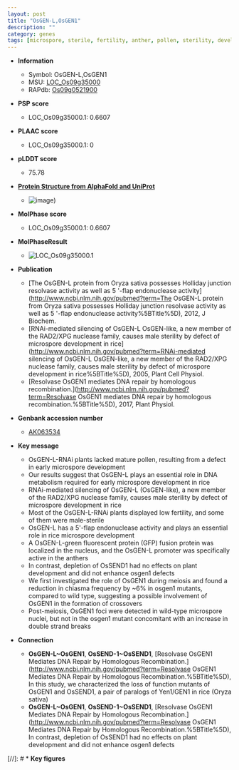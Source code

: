 ```yaml
---
layout: post
title: "OsGEN-L,OsGEN1"
description: ""
category: genes
tags: [microspore, sterile, fertility, anther, pollen, sterility, development, meiosis, plant development]
---
```


* **Information**  
    + Symbol: OsGEN-L,OsGEN1  
    + MSU: [LOC_Os09g35000](http://rice.plantbiology.msu.edu/cgi-bin/ORF_infopage.cgi?orf=LOC_Os09g35000)  
    + RAPdb: [Os09g0521900](http://rapdb.dna.affrc.go.jp/viewer/gbrowse_details/irgsp1?name=Os09g0521900)  

* **PSP score**  
    + LOC_Os09g35000.1: 0.6607 

* **PLAAC score**  
    + LOC_Os09g35000.1: 0 

* **pLDDT score**
    + 75.78

* **[Protein Structure from AlphaFold and UniProt](https://www.uniprot.org/uniprotkb/Q64MA3/entry#structure)**
    + ![image](https://ricepsp.github.io/images/Q6/AF-Q64MA3-F1.png))

* **MolPhase score**
    + LOC_Os09g35000.1: 0.6607

* **MolPhaseResult**
    + ![LOC_Os09g35000.1](https://ricepsp.github.io/pictures/LOC_Os09g/LOC_Os09g35000.1.png)

* **Publication**  
    + [The OsGEN-L protein from Oryza sativa possesses Holliday junction resolvase activity as well as 5 '-flap endonuclease activity](http://www.ncbi.nlm.nih.gov/pubmed?term=The OsGEN-L protein from Oryza sativa possesses Holliday junction resolvase activity as well as 5 '-flap endonuclease activity%5BTitle%5D), 2012, J Biochem.
    + [RNAi-mediated silencing of OsGEN-L OsGEN-like, a new member of the RAD2/XPG nuclease family, causes male sterility by defect of microspore development in rice](http://www.ncbi.nlm.nih.gov/pubmed?term=RNAi-mediated silencing of OsGEN-L OsGEN-like, a new member of the RAD2/XPG nuclease family, causes male sterility by defect of microspore development in rice%5BTitle%5D), 2005, Plant Cell Physiol.
    + [Resolvase OsGEN1 mediates DNA repair by homologous recombination.](http://www.ncbi.nlm.nih.gov/pubmed?term=Resolvase OsGEN1 mediates DNA repair by homologous recombination.%5BTitle%5D), 2017, Plant Physiol.

* **Genbank accession number**  
    + [AK063534](http://www.ncbi.nlm.nih.gov/nuccore/AK063534)

* **Key message**  
    + OsGEN-L-RNAi plants lacked mature pollen, resulting from a defect in early microspore development
    + Our results suggest that OsGEN-L plays an essential role in DNA metabolism required for early microspore development in rice
    + RNAi-mediated silencing of OsGEN-L (OsGEN-like), a new member of the RAD2/XPG nuclease family, causes male sterility by defect of microspore development in rice
    + Most of the OsGEN-L-RNAi plants displayed low fertility, and some of them were male-sterile
    + OsGEN-L has a 5'-flap endonuclease activity and plays an essential role in rice microspore development
    + A OsGEN-L-green fluorescent protein (GFP) fusion protein was localized in the nucleus, and the OsGEN-L promoter was specifically active in the anthers
    + In contrast, depletion of OsSEND1 had no effects on plant development and did not enhance osgen1 defects
    + We first investigated the role of OsGEN1 during meiosis and found a reduction in chiasma frequency by ~6% in osgen1 mutants, compared to wild type, suggesting a possible involvement of OsGEN1 in the formation of crossovers
    + Post-meiosis, OsGEN1 foci were detected in wild-type microspore nuclei, but not in the osgen1 mutant concomitant with an increase in double strand breaks

* **Connection**  
    + __OsGEN-L~OsGEN1__, __OsSEND-1~OsSEND1__, [Resolvase OsGEN1 Mediates DNA Repair by Homologous Recombination.](http://www.ncbi.nlm.nih.gov/pubmed?term=Resolvase OsGEN1 Mediates DNA Repair by Homologous Recombination.%5BTitle%5D),  In this study, we characterized the loss of function mutants of OsGEN1 and OsSEND1, a pair of paralogs of Yen1/GEN1 in rice (Oryza sativa)
    + __OsGEN-L~OsGEN1__, __OsSEND-1~OsSEND1__, [Resolvase OsGEN1 Mediates DNA Repair by Homologous Recombination.](http://www.ncbi.nlm.nih.gov/pubmed?term=Resolvase OsGEN1 Mediates DNA Repair by Homologous Recombination.%5BTitle%5D),  In contrast, depletion of OsSEND1 had no effects on plant development and did not enhance osgen1 defects

[//]: # * **Key figures**  


